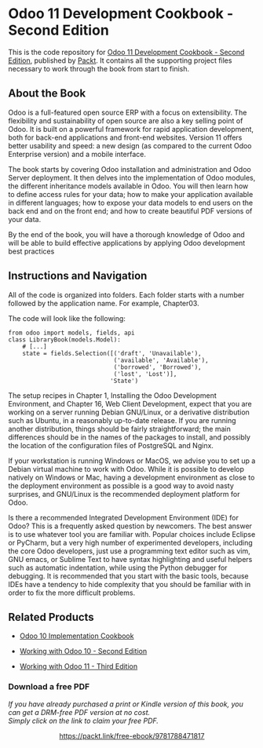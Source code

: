 


# Odoo 11 Development Cookbook - Second Edition
This is the code repository for [Odoo 11 Development Cookbook - Second Edition](https://www.packtpub.com/application-development/odoo-11-development-coobook-second-edition?utm_source=github&utm_medium=repository&utm_campaign=9781788471817), published by [Packt](https://www.packtpub.com/?utm_source=github). It contains all the supporting project files necessary to work through the book from start to finish.
## About the Book
Odoo is a full-featured open source ERP with a focus on extensibility. The flexibility and sustainability of open source are also a key selling point of Odoo. It is built on a powerful framework for rapid application development, both for back-end applications and front-end websites. Version 11 offers better usability and speed: a new design (as compared to the current Odoo Enterprise version) and a mobile interface.

The book starts by covering Odoo installation and administration and Odoo Server deployment. It then delves into the implementation of Odoo modules, the different inheritance models available in Odoo. You will then learn how to define access rules for your data; how to make your application available in different languages; how to expose your data models to end users on the back end and on the front end; and how to create beautiful PDF versions of your data.

By the end of the book, you will have a thorough knowledge of Odoo and will be able to build effective applications by applying Odoo development best practices

## Instructions and Navigation
All of the code is organized into folders. Each folder starts with a number followed by the application name. For example, Chapter03.



The code will look like the following:
```
from odoo import models, fields, api 
class LibraryBook(models.Model): 
    # [...] 
    state = fields.Selection([('draft', 'Unavailable'), 
                              ('available', 'Available'), 
                              ('borrowed', 'Borrowed'), 
                              ('lost', 'Lost')], 
                             'State') 
```

The setup recipes in Chapter 1, Installing the Odoo Development Environment, and Chapter 16, Web Client Development, expect that you are working on a server running Debian GNU/Linux, or a derivative distribution such as Ubuntu, in a reasonably up-to-date release. If you are running another distribution, things should be fairly straightforward; the main differences should be in the names of the packages to install, and possibly the location of the configuration files of PostgreSQL and Nginx.

If your workstation is running Windows or MacOS, we advise you to set up a Debian virtual machine to work with Odoo. While it is possible to develop natively on Windows or Mac, having a development environment as close to the deployment environment as possible is a good way to avoid nasty surprises, and GNU/Linux is the recommended deployment platform for Odoo.

Is there a recommended Integrated Development Environment (IDE) for Odoo? This is a frequently asked question by newcomers. The best answer is to use whatever tool you are familiar with. Popular choices include Eclipse or PyCharm, but a very high number of experimented developers, including the core Odoo developers, just use a programming text editor such as vim, GNU emacs, or Sublime Text to have syntax highlighting and useful helpers such as automatic indentation, while using the Python debugger for debugging. It is recommended that you start with the basic tools, because IDEs have a tendency to hide complexity that you should be familiar with in order to fix the more difficult problems.

## Related Products
* [Odoo 10 Implementation Cookbook](https://www.packtpub.com/application-development/odoo-10-implementation-cookbook?utm_source=github&utm_medium=repository&utm_campaign=9781787123427)

* [Working with Odoo 10 - Second Edition](https://www.packtpub.com/application-development/working-odoo-10-second-edition?utm_source=github&utm_medium=repository&utm_campaign=9781786462688)

* [Working with Odoo 11 - Third Edition](https://www.packtpub.com/application-development/working-odoo-11-third-edition?utm_source=github&utm_medium=repository&utm_campaign=9781788476959)
### Download a free PDF

 <i>If you have already purchased a print or Kindle version of this book, you can get a DRM-free PDF version at no cost.<br>Simply click on the link to claim your free PDF.</i>
<p align="center"> <a href="https://packt.link/free-ebook/9781788471817">https://packt.link/free-ebook/9781788471817 </a> </p>